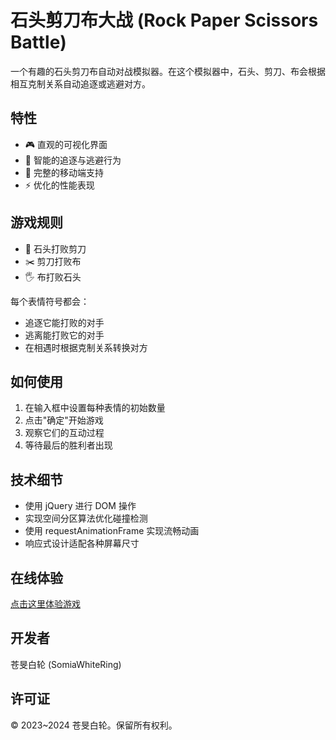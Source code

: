 # 石头剪刀布大战 (Rock Paper Scissors Battle)

一个有趣的石头剪刀布自动对战模拟器。在这个模拟器中，石头、剪刀、布会根据相互克制关系自动追逐或逃避对方。

## 特性

- 🎮 直观的可视化界面
- 🤖 智能的追逐与逃避行为
- 📱 完整的移动端支持
- ⚡ 优化的性能表现

## 游戏规则

- 🗿 石头打败剪刀
- ✂️ 剪刀打败布
- 🖐️ 布打败石头

每个表情符号都会：
- 追逐它能打败的对手
- 逃离能打败它的对手
- 在相遇时根据克制关系转换对方

## 如何使用

1. 在输入框中设置每种表情的初始数量
2. 点击"确定"开始游戏
3. 观察它们的互动过程
4. 等待最后的胜利者出现

## 技术细节

- 使用 jQuery 进行 DOM 操作
- 实现空间分区算法优化碰撞检测
- 使用 requestAnimationFrame 实现流畅动画
- 响应式设计适配各种屏幕尺寸

## 在线体验

[点击这里体验游戏](https://somiawhitering.github.io/hand-game-emu/)

## 开发者

苍旻白轮 (SomiaWhiteRing)

## 许可证

© 2023~2024 苍旻白轮。保留所有权利。 